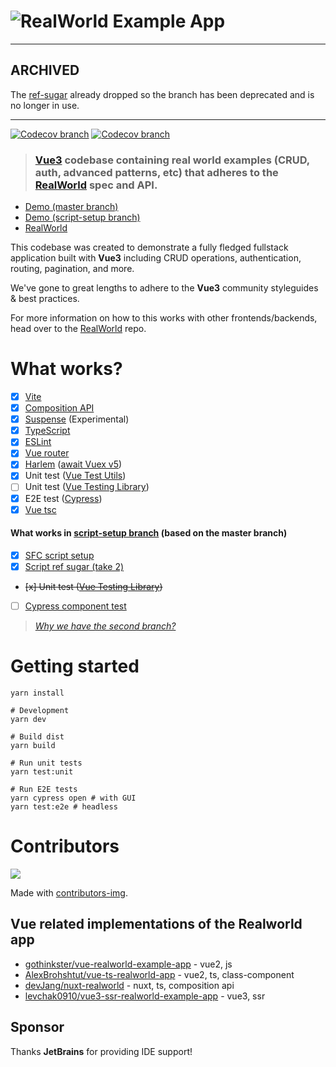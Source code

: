 # ![RealWorld Example App](logo.png)

----

## ARCHIVED

The [ref-sugar](https://github.com/vuejs/rfcs/discussions/369) already dropped so the branch has been deprecated and is no longer in use.

----

[![Codecov branch](https://img.shields.io/codecov/c/github/mutoe/vue3-realworld-example-app/master?label=master&logo=codecov&style=flat-square)](https://app.codecov.io/gh/mutoe/vue3-realworld-example-app/branch/master)
[![Codecov branch](https://img.shields.io/codecov/c/github/mutoe/vue3-realworld-example-app/script-setup?label=script-setup&logo=codecov&style=flat-square)](https://app.codecov.io/gh/mutoe/vue3-realworld-example-app/branch/script-setup)

> ### [Vue3](https://v3.vuejs.org/) codebase containing real world examples (CRUD, auth, advanced patterns, etc) that adheres to the [RealWorld](https://github.com/gothinkster/realworld) spec and API.

- [Demo (master branch)](https://vue3-realworld-example-app-mutoe.vercel.app)
- [Demo (script-setup branch)](https://vue3-realworld-example-app-setup.vercel.app)
- [RealWorld](https://github.com/gothinkster/realworld)


This codebase was created to demonstrate a fully fledged fullstack application built with **Vue3** including CRUD operations, authentication, routing, pagination, and more.

We've gone to great lengths to adhere to the **Vue3** community styleguides & best practices.

For more information on how to this works with other frontends/backends, head over to the [RealWorld](https://github.com/gothinkster/realworld) repo.

# What works?

- [x] [Vite](https://github.com/vitejs/vite)
- [x] [Composition API](https://composition-api.vuejs.org/)
- [x] [Suspense](https://v3.vuejs.org/guide/component-dynamic-async.html#using-with-suspense) (Experimental)
- [x] [TypeScript](https://www.typescriptlang.org/)
- [x] [ESLint](https://eslint.vuejs.org/)
- [x] [Vue router](https://next.router.vuejs.org/)
- [x] [Harlem](https://github.com/andrewcourtice/harlem) ([await Vuex v5](https://github.com/mutoe/vue3-realworld-example-app/issues/15))
- [x] Unit test ([Vue Test Utils](https://github.com/vuejs/vue-test-utils-next))
- [ ] Unit test ([Vue Testing Library](https://testing-library.com/docs/vue-testing-library/intro))
- [x] E2E test ([Cypress](https://docs.cypress.io))
- [x] [Vue tsc](https://github.com/johnsoncodehk/vue-tsc)

#### What works in [script-setup branch](https://github.com/mutoe/vue3-realworld-example-app/tree/script-setup) (based on the master branch)

- [x] [SFC script setup](https://v3.vuejs.org/api/sfc-script-setup.html#sfc-script-setup)
- [x] [Script ref sugar (take 2)](https://github.com/vuejs/rfcs/discussions/369)
- ~~[x] Unit test ([Vue Testing Library](https://testing-library.com/docs/vue-testing-library/intro))~~
- [ ] [Cypress component test](https://docs.cypress.io/guides/component-testing/introduction#What-is-Component-Testing)

> _[Why we have the second branch?](https://github.com/mutoe/vue3-realworld-example-app/commit/c0c983dba08cb31fc96bbc3eb7f15faf469d0624#commitcomment-47600736)_

# Getting started

```shell script
yarn install

# Development
yarn dev

# Build dist
yarn build

# Run unit tests
yarn test:unit

# Run E2E tests
yarn cypress open # with GUI
yarn test:e2e # headless
```

# Contributors

<a href="https://github.com/mutoe/vue3-realworld-example-app/graphs/contributors">
  <img src="https://contributors-img.web.app/image?repo=mutoe/vue3-realworld-example-app" />
</a>

Made with [contributors-img](https://contributors-img.web.app).

## Vue related implementations of the Realworld app

- [gothinkster/vue-realworld-example-app](https://github.com/gothinkster/vue-realworld-example-app) - vue2, js
- [AlexBrohshtut/vue-ts-realworld-app](https://github.com/AlexBrohshtut/vue-ts-realworld-app) - vue2, ts, class-component
- [devJang/nuxt-realworld](https://github.com/devJang/nuxt-realworld) - nuxt, ts, composition api
- [levchak0910/vue3-ssr-realworld-example-app](https://github.com/levchak0910/vue3-ssr-realworld-example-app) - vue3, ssr

## Sponsor

Thanks **JetBrains** for providing IDE support!

